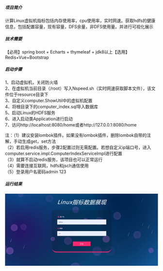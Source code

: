 ##### 项目简介

计算Linux虚拟机指标包括内存使用率，cpu使用率，实时网速。获取hdfs的健康信息，包括配置容量，现有容量，DFS余量，非DFS使用量。并进行可视化展示

##### 技术需要

【必用】spring boot + Echarts + thymeleaf + jdk8以上【选用】Redis+Vue+Bootstrap

##### 启动步骤

1、启动虚拟机，关闭防火墙  
2、在虚拟机当前目录（/root）写入Nspeed.sh（实时网速获取脚本文件），该文件位于resource目录下  
3、自定义computer.ShowUtil中的虚拟机配置  
4、将根目录下的computer_index.sql导入数据库   
5、启动Linux的HDFS服务  
6、进入启动类Application进行启动  
7、访问http://localhost:8080/home或者http://127.0.0.1:8080/home  
 

注：（1）建议安装lombok插件。如果没有lombok插件，删除lombok自带的注解，手动生成get，set方法  
	（2）若启用redis服务，步骤2配置过则无需配置。若想自定义ip端口号，进入
computer.service.impl.ComputerIndexServiceImpl进行配置  
	（3）就算不启动redis服务，该项目也可以正常运行  
	（4）需要连接互联网，hdfs和jsch通信使用  
	（5）登录用户名密码admin 123

##### 运行结果  
![Linux指标](https://raw.githubusercontent.com/bigli97/computer/master/src/main/resources/image/Linux%E6%8C%87%E6%A0%87.gif)
